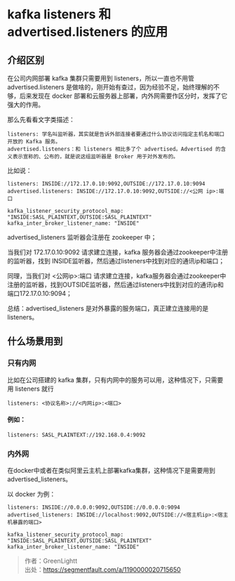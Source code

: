 # kafka listeners 和 advertised.listeners 的应用

## 介绍区别
在公司内网部署 kafka 集群只需要用到 listeners，所以一直也不用管 advertised.listeners 是做啥的，刚开始有查过，因为经验不足，始终理解的不够，后来发现在 docker 部署和云服务器上部署，内外网需要作区分时，发挥了它强大的作用。

那么先看看文字类描述：
```
listeners: 学名叫监听器，其实就是告诉外部连接者要通过什么协议访问指定主机名和端口开放的 Kafka 服务。
advertised.listeners：和 listeners 相比多了个 advertised。Advertised 的含义表示宣称的、公布的，就是说这组监听器是 Broker 用于对外发布的。
```

比如说：
```
listeners: INSIDE://172.17.0.10:9092,OUTSIDE://172.17.0.10:9094
advertised.listeners: INSIDE://172.17.0.10:9092,OUTSIDE://<公网 ip>:端口

kafka_listener_security_protocol_map: "INSIDE:SASL_PLAINTEXT,OUTSIDE:SASL_PLAINTEXT"
kafka_inter_broker_listener_name: "INSIDE"
```

advertised_listeners 监听器会注册在 zookeeper 中；

当我们对 172.17.0.10:9092 请求建立连接，kafka 服务器会通过zookeeper中注册的监听器，找到 INSIDE监听器，然后通过listeners中找到对应的通讯ip和端口；

同理，当我们对 <公网ip>:端口 请求建立连接，kafka服务器会通过zookeeper中注册的监听器，找到OUTSIDE监听器，然后通过listeners中找到对应的通讯ip和端口172.17.0.10:9094；

总结：advertised_listeners 是对外暴露的服务端口，真正建立连接用的是 listeners。

## 什么场景用到
### 只有内网
比如在公司搭建的 kafka 集群，只有内网中的服务可以用，这种情况下，只需要用 listeners 就行
```
listeners: <协议名称>://<内网ip>:<端口>
```

#### 例如：
```
listeners: SASL_PLAINTEXT://192.168.0.4:9092
```

### 内外网
在docker中或者在类似阿里云主机上部署kafka集群，这种情况下是需要用到 advertised_listeners。

以 docker 为例：
```
listeners: INSIDE://0.0.0.0:9092,OUTSIDE://0.0.0.0:9094
advertised_listeners: INSIDE://localhost:9092,OUTSIDE://<宿主机ip>:<宿主机暴露的端口>

kafka_listener_security_protocol_map: "INSIDE:SASL_PLAINTEXT,OUTSIDE:SASL_PLAINTEXT"
kafka_inter_broker_listener_name: "INSIDE"
```

> 作者：GreenLightt  
> 出处：https://segmentfault.com/a/1190000020715650
